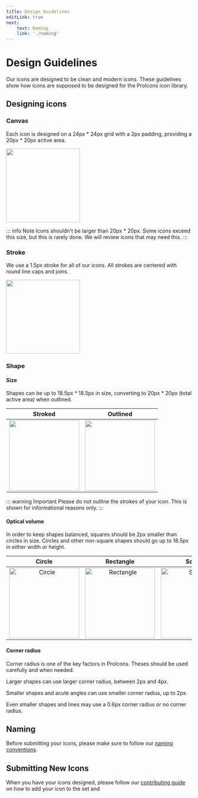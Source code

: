 ```yaml
---
title: Design Guidelines
editLink: true
next:
    text: Naming
    link: './naming'
---
```

<script setup>
    import ThemedImage from '../../../.vitepress/theme/components/ThemedImage.vue'
</script>
# Design Guidelines
Our icons are designed to be clean and modern icons. These guidelines show how icons are supposed to be designed for the ProIcons icon library.

## Designing icons
### Canvas
Each icon is designed on a 24px * 24px grid with a 2px padding, providing a 20px * 20px active area.

<div class="sym-img p-20 sh">
    <img src="/guidelines/canvas-1.png" width="200">
</div>

::: info Note
Icons shouldn't be larger than 20px * 20px. Some icons exceed this size, but this is rarely done. We will review icons that may need this.
:::

### Stroke
We use a 1.5px stroke for all of our icons. All strokes are centered with round line caps and joins.

<div class="sym-img p-20 sh">
    <img src="/guidelines/stroke-width.png" width="200">
</div>

### Shape
#### Size
Shapes can be up to 18.5px * 18.5px in size, converting to 20px * 20px (total active area) when outlined.

|   Stroked   | Outlined |
|:----------:|:---------:|
| <img src="/guidelines/size-outline-before.png" width="190"> | <img src="/guidelines/size-outline-after.png" width="190"> |

::: warning Important
Please do not outline the strokes of your icon. This is shown for informational reasons only.
:::

#### Optical volume
In order to keep shapes balanced, squares should be 2px smaller than circles in size. Circles and other non-square shapes should go up to 18.5px in either width or height.

|   Circle   | Rectangle |   Square   |
|:----------:|:---------:|:----------:|
| <img src="/guidelines/shape-balance-circle.png" alt="Circle" width="190"> | <img src="/guidelines/shape-balance-rectangle.png" alt="Rectangle" width="190"> | <img src="/guidelines/shape-balance-square.png" alt="Square" width="190"> |

#### Corner radius
Corner radius is one of the key factors in ProIcons. Theses should be used carefully and when needed.

Larger shapes can use larger corner radius, between 2px and 4px.

Smaller shapes and acute angles can use smaller corner radius, up to 2px.

Even smaller shapes and lines may use a 0.6px corner radius or no corner radius.

## Naming
Before submitting your icons, please make sure to follow our [naming conventions](naming).

## Submitting New Icons
When you have your icons designed, please follow our [contributing guide](https://github.com/ProCode-Software/proicons/blob/main/CONTRIBUTING.md#adding-an-icon) on how to add your icon to the set and 